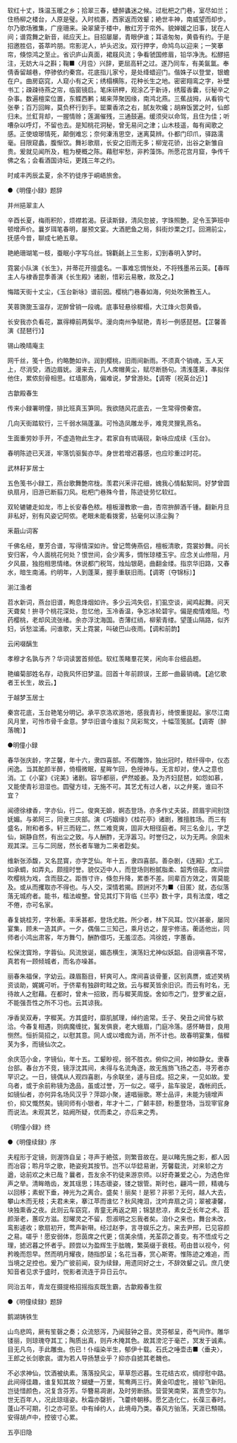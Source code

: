 <!-- { "loadSidebar": true } -->
软红十丈，珠温玉暖之乡；拾翠三春，蜨醉蠭迷之候。过枇杷之门巷，室尽如兰；住杨柳之楼台，人原是璧。入时梳裹，西家返而效颦；絶世丰神，南威望而却步。尔乃歌场雅集，广座珊来。染翠黛于楼中，散红芳于帘外。貌婵媛之旧事，犹在人间；谱霓舞之新音，祗应天上。目招屡屡，青眼伊谁；耳语匆匆，黄昏有约。于是招邀胜侣，荟萃吟朋。帘影泥人，垆头迟汝。双行押字，命鸠鸟以迎来；一笑搴帘，倏惊鸿之至止。省识庐山真面，裙屐风流；争看虢国修眉，铅华净洗。松醪挹注，无妨大斗之斟；鞠■〈月卺〉兴辞，更屈高轩之过。遂乃同车，有美氤氲。奉倩香留越巷，停骖依约秦宫。花底指儿家兮，是处绛蜡迎门。偕姝子以登堂，银蟾在户。曲房窈窕，人窥小有之天；绣榻横陈，花种长生之地。密密翔鸾之字，补壁书工；疎疎待燕之帘，临窗镜启。笔床研柙，观涂乙于新诗，绣履香囊，衍秘辛之杂事。数遍檀栾位置，东鲽西鹣；朅来萍聚因缘，南鸿北燕。三蕉战拇，从看钩弋张拳；百万回眸，莫负杯行到手。罂粟香浓之右，腻友吹纔；胡麻饭罢之时，仙郎归未。兰釭背却，一握情赊；莲漏催残，三通鼓遍。缓须臾以命驾，且住为佳；听嘈杂以呼灯，不留也去。是知桃花洞秘，曾无易问之津；山木枝遥，每有闻歌之感。正使琅琊情死，颠倒难忘；奈何溱洧思空，迷离莫辨。仆都门印爪，驿路濡毫。目限窥蠡，腹惭饮。舞衫歌扇，长安之旧雨无多；柳宠花骄，出谷之新雏自贵。爰就见闻所及，粗为梗概之陈。藉慰牢愁，非矜藻饰。所愿花宫月窟，争传千佛之名；会看酒国诗坛，更践三年之约。

时咸丰丙辰孟夏，余不钓徒序于峒峿旅舍。

●《明僮小録》题辞

并州挹翠主人

辛酉长夏，梅雨积阶，烦襟若渴。获读斯録，清风忽披，字珠照艶，足令玉笋班中顿增声价。曩岁珥笔春明，屡预文宴。大酒肥鱼之局，斜街炒栗之灯。回溯前尘，抚感今昔，聊成七絶五章。

艳絶珊瑚笔一枝，蚕眠小字写乌丝。锦氍毹上三生影，幻到春明入梦时。

霓裳小队演《长生》，并蒂花开擅盛名。一事难忘惆怅处，不将残墨吊云英。【春晖主人与棣香昆季善演《长生殿》诸剧，惜彩云易散，故及之。】

悔踏天街十丈尘，《玉台新咏》谱前因。樱桃门巷春如海，何处吹箫教玉人。

芙蓉旖旎玉温存，泥醉曾销一段魂。底事轻悬徐穉榻，大江烽火怨黄昏。

长安我亦负看花，赢得樽前两鬓华。漫向南州争赋艳，青衫一例感琵琶。【芷馨善演《琵琶行》】

锡山晚晴庵主

网千丝，笺十色，约略艶如许。润到樱桃，旧雨间新雨。不须真个销魂，玉人天上，尽消受，酒边眉妩。漫来去，几人席帽黄尘，赋尽断肠句。清浅蓬莱，凖拟伴他住，累侬刻骨相思。红墙那角，偏难说，梦曾游处。【调寄〔祝英台近〕】

古歙殿春生

传来小録署明僮，排比班真玉笋同。我欲随风花底去，一生常得傍秦宫。

几向天街踏软行，三千弱水隔蓬瀛。可怜造凤雕龙手，难竞灵狸乳燕名。

生面重劳妙手开，不虚造物此生才。君家自有琉璃砚，新咏应成续《玉台》。

春明陈迹已天涯，牢落饥驱鬓亦华。身世若增迟暮感，也应珍重过时花。

武林耔芗居士

五色笺书小録工，燕台歌舞艶帘栊。羡君兴釆评花细，媿我心情黏絮同。好梦曾圆纨扇月，旧游已断翦刀风。枇杷门巷殊今昔，陈迹徒劳忆软红。

双轮辘辘走如龙，市上长安春色秾。檀板漫教歌一曲，杏帘拚醉酒千锺。翻新月旦非私好，别有风姿记阿侬。老眼未能看拨雾，拈毫何以涤尘胸？

釆蕺山词客

千佛名经，羣芳合谱，写得情深如许。曾记莺俦燕侣，檀板清歌，霓裳妙舞。问长安归客，今人面桃花何处？恨世间，会少离多，惆怅琼楼玉宇。应念关山修阻，月夕风晨，独抱相思情绪。休说都门税驾，烛灿银葩，曲翻金缕。指京华旧路，又春水，暗生南浦。约明年，人到蓬莱，握手重联旧雨。【调寄〔夺锦标〕】

湔江渔者

苕水新词，燕台旧谱，眴息烽烟如许。多少云鸿失侣，扪虱空谈，闻鸡起舞。问天天聋矣！拚寻个桃花深处，忽忆他，玉冷香温，争忘冰轮碧宇。偏是痴情难阻。芍药樱桃，老却风流张绪。余亦浮沈海国。杏薄红绡，柳萦青缕。望蓬山隔路，似齐妇，诉愁湓浦。问谁歌，天上霓裳，呌破巴山夜雨。【调和前韵】

云闲啜醨生

孝穆才名孰与齐？华词读罢首频低。软红羡睹羣花笑，闲向丰台细品题。

艳编菊部姓名存，动我风怀旧梦温。回首十年前顾误，王郎一曲最销魂。【追忆歌者王长生，故云。】

于越梦玉居士

秦宫花底，玉台艳笔分明记。承平京洛欢游地，感我青衫，绮恨重提起。家尽江南风月里，可怜市骨千金意。梦华旧谱今谁拟？凤彩鸳文，十幅菬笺腻。【调寄〔醉落魄〕】

●明僮小録

春华张庆龄，字芷馨，年十六，隶四喜部。不假雕饰，独出冠时，秾纤得中，仪态闲逸。当其酡颜半醉，倚榻微眠，星眸乍回，色授神与。无言却对，使人之意也消。工《小宴》《诧美》诸剧。容华都丽，俨然姬姜。及为齐妇琵琶，如怨如慕，又能使青衫泪湿也。圆璧方珪，无施不可。其艺尤有过人者，以之弁冕，谁曰不宜？

闻德徐棣香，字亦仙，行二。俊爽无媕，婀态登场，亦多作丈夫装，顾眉宇间别饶妩媚。与弟阿三，同隶三庆部。演《巧姻缘》《桂花亭》诸剧，雅擅胜场。而三有盛名，附和者多。轩三而轾二，然二难竞爽，固非大相径庭者。阿三名金儿，字芝仙，娴静自然，有出尘之致。与人酬酢，无浮嚣习。时誉归之，以为无两。余固未观其深。三与二同居，然长者车辙为二来者尟矣。

维新张添馥，又名昆寳，亦字芝仙。年十五，隶四喜部。善杂剧，《连厢》尤工。如承蜩，如弄丸，颇擅时誉。貌仅迈中人，而登场则粉腻脂柔、韶秀倍蓰。席间尝吹樱桃为戏，含而鼓之。距唇寸许，倏忽升降，累黍不差。同辈百方效之，胥莫能及。或从而攫取亦不得也。与人交，深情若揭。顾詶对不为■〈目匿〉就，态似落落无城府者。能书，楷法峻整。曾见其灯下背临《兰亭》数十字，具有法度，嗜之不倦，亦可名家。

春复姚桂芳，字秋蘅。丰釆甚都，登场尤胜。所少者，林下风耳。饮兴甚豪，屡同宴集，顾未一造其庐。一夕，偶偕二三知己，乘月访之，屋宇修洁。蘅适他出，同师者小鸿出肃客，年方舞勺，酬酢儇巧，无羞涩态。鸿徐姓，字蕙香。

松保沈寳玲，字蓉仙。风流放诞，媚态横生，演荡妇尤神似妖韶。自诩嗔喜不常，真若有一顾倾城者，而名亦噪甚。

丽春朱福保，字幼云。疎眉豁目，轩爽可人。席间喜谈骨董，区别真赝，或述笑柄资谈助，娓娓可听。于侪辈有独辟町畦之致。云与穉芙皆余旧识。而云有时名，无待故人之慰藉。在都时，曾未一招致，而与穉芙周旋。舍如市之门，登罗雀之庭，不能强吾性之所不习也。云其谅我。

凈香吴双寿，字穉芙。方其盛时，靡肌腻理，绰约逾常。壬子、癸丑之间曾与欵洽。今春复相遇，则病魔缠扰，鬒发俱衰，老大蛾眉，门庭冷落。感怀畴昔，良用恻然。恒折简招之，以慰其意。同人或以嗜痂为诮，所不计也。故春明宴集，偕穉芙为多，而镜仙次之。

余庆范小金，字镜仙，年十五。工颦眇视，弱不胜衣。俯仰之间，神如静女。隶春台部。春台方不竞，镜浮沈其间，未得与名流角逐，故无旌斾飞扬之态，寻芳者亦罕识之。一日，镜偶从人观四喜剧，与余联坐，遽与目成。招之来，一见如故。爱乌者，或于余前称镜为逸品，虽或过誉，万一似之。嗟乎，盐车骏足，毳帐阏氏，如镜仙者，亦何异名场风汉乎？萍踪小聚，遽唱骊歌。寒士品评，未能为镜增声价，抑又慨然矣。镜同师有小银者，年才十二，广颡丰颐，粉墨登场，当现宰官身而说法。未观其艺，姑阙所疑，优而柔之，亦后来之秀。

《明僮小録》终

●《明僮续録》序

夫程形于定镜，则渥饰自呈；寻声于絶弦，则繁音故在。是以睹先施之影，都人因而冶容；聆月华之歌，艳姿宛其按节。岂不以华錜易谢，芳馨载流，对来轸之方遒，谂前欢之未已哉？曩者，吾友余不钓徒来游京师。以好奇兼爱之心，为选色侔声之举。清眸皓齿，发其瑶思；玮态瓌姿，镂之银管。斯时也，翩鸿一顾，精魂与以回移；素蜺下垂，神光为之离合。盛矣！丽矣！是邪？非邪？无何，越人大去，攀山木而无枝；夫君未来，搴江苹而谁忆？秋风掩泪，沈吟弃扇之词；翠被凄馨，块独熏香之夜。此则云车窈窕，青童无再返之期；锦瑟悲凉，素女乏长年之术。苕颜渐老，蕙叹方滋。怼曜灵之不留，怨淑明之忘我者矣。洎仆之来也，舞台未改，鸾影遽收；歌扇初开，莺声新啭。经过赵李，言寻娱乐之方。来去尹邢，已见容颜之易。嗟乎！愿安弱体，怨茵席之代更；信美余情，羌荃茆之善变。有不悟成亏之理，摅迟暮之怀者乎。顾尝以为盈辉生于朏魄，繁英缀于衰枝。苟由昔以视今，何矜晚而怨早。然而明月耀夜，随指卽呈；名花当春，赏心斯寄。惟陈迹之难追，而当境之足控也。爰乃广彼前闻，裒为续録，用遗同好之士，不辞效颦之讥。庶几使知音者见求于盛时，悦影者流连于异日云尔。

同治五年，青龙在摄提格招摇指亥既生霸，古歙殿春生叙

●《明僮续録》题辞

鹅湖铸铁生

山鸟悲鸣，厥有笙磬之奏；众流怒泻，乃闻鼓钟之音。灵芬郁呈，奇气间作。雕华镂丽，则琼瑰夺其工；陶质出真，则卉木掩其色。故其滂沱于毫芒，冥发于诚素。目无凡鸟，手此雕虫。伤已！仆缁染半生，郁伊十载。石氏之唾壶击■〈垂夬〉，王郎之长剑歌哀。谓为若人导扬慧业乎？抑亦自摅其老魗也。

不必求神仙，饮酒被纨素。落落投风尘，草草怨迟暮。生花结古欢，绸缪慰中路。此间得佳趣，谁复知其故？蝴蜨一万里，鸳鸯两三行。黄金叩虚牝，接轸飞新阳。岂徒惜颜色，况复含芬芳。华簪易凋谢，及时劳断肠。营营笑南荣，富贵空尔为。世无百年人，况此琼瑶姿。秋霜亦罄折，飞藿终朝移。愿乞造化仁，长葆三春时。蓬山不可期，引之亦可至。中有绰约人，此境毋乃类。春风方骀荡，天涯已顦顇。安得胡卢中，控彼寸心累。

五亭旧隐

